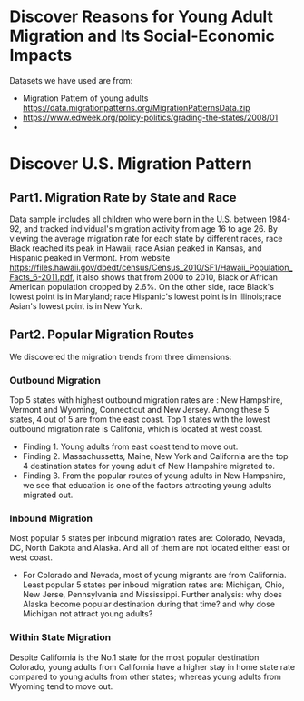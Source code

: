 # Discover Reasons for Young Adult Migration and Its Social-Economic Impacts <br />
Datasets we have used are from:
- Migration Pattern of young adults https://data.migrationpatterns.org/MigrationPatternsData.zip
- https://www.edweek.org/policy-politics/grading-the-states/2008/01
- 




# Discover U.S. Migration Pattern <br />
## Part1. Migration Rate by State and Race <br />
Data sample includes all children who were born in the U.S. between 1984-92, and tracked individual's migration activity from age 16 to age 26. 
By viewing the average migration rate for each state by different races, race Black reached its peak in Hawaii; race Asian peaked in Kansas, and Hispanic peaked in Vermont.
From website https://files.hawaii.gov/dbedt/census/Census_2010/SF1/Hawaii_Population_Facts_6-2011.pdf, it also shows that from 2000 to 2010, Black or African American population dropped by 2.6%.
On the other side, race Black's lowest point is in Maryland; race Hispanic's lowest point is in Illinois;race Asian's lowest point is in New York.

## Part2. Popular Migration Routes <br />
We discovered the migration trends from three dimensions:
### Outbound Migration  <br />
  Top 5 states with highest outbound migration rates are : New Hampshire, Vermont and Wyoming, Connecticut and New Jersey. 
  Among these 5 states, 4 out of 5 are from the east coast.
  Top 1 states with the lowest outbound migration rate is Califonia, which is located at west coast. 
  - Finding 1. Young adults from east coast tend to move out. 
  - Finding 2. Massachussetts, Maine, New York and California are the top 4 destination states for young adult of New Hampshire migrated to. 
  - Finding 3. From the popular routes of young adults in New Hampshire, we see that education is one of the factors attracting young adults migrated out.
  
### Inbound Migration  <br />
   Most popular 5 states per inbound migration rates are: Colorado, Nevada, DC, North Dakota and Alaska. And all of them are not located either east or west coast.
   - For Colorado and Nevada, most of young migrants are from California. 
   Least popular 5 states per inboud migration rates are: Michigan, Ohio, New Jerse, Pennsylvania and Mississippi. 
   Further analysis: why does Alaska become popular destination during that time? and why dose Michigan not attract young adults? 
   
### Within State Migration   <br />
Despite California is the No.1 state for the most popular destination Colorado, young adults from California have a higher stay in home state rate compared to young adults from other states; whereas young adults from Wyoming tend to move out.
